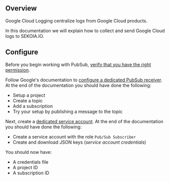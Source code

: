 ## Overview

Google Cloud Logging centralize logs from Google Cloud products.

In this documentation we will explain how to collect and send Google Cloud logs to SEKOIA.IO.

## Configure

Before you begin working with PubSub, [verify that you have the right permission](https://cloud.google.com/logging/docs/export/configure_export_v2?hl=en#before-you-begin).

Follow Google's documentation to [configure a dedicated PubSub receiver](https://cloud.google.com/pubsub/docs/publish-receive-messages-console). At the end of the documentation you should have done the following:

   - Setup a project
   - Create a topic
   - Add a subscription 
   - Try your setup by publishing a message to the topic

Next, create a [dedicated service account](https://cloud.google.com/pubsub/docs/reference/libraries#setting_up_authentication). At the end of the documentation you should have done the following:

- Create a service account with the role `Pub/Sub Subscriber`
- Create and download JSON keys (*service account credentials*)

You should now have:

   - A credentials file
   - A project ID
   - A subscription ID